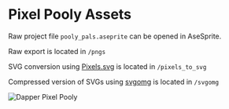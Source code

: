 # Pixel Pooly Assets

Raw project file `pooly_pals.aseprite` can be opened in AseSprite.

Raw export is located in `/pngs`

SVG conversion using [Pixels.svg](https://codepen.io/shshaw/full/XbxvNj) is located in `/pixels_to_svg`

Compressed version of SVGs using [svgomg](https://jakearchibald.github.io/svgomg/) is located in `/svgomg`

![Dapper Pixel Pooly](https://cdn.discordapp.com/attachments/1001049484517707836/1066626573165400144/dev_pooly.png)
